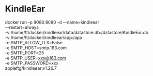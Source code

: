 # KindleEar


docker run -p 8080:8080 -d --name=kindleear   \
--restart=always  \
-v /home/ft/docker/kindleear/data/datastore.db:/datastore/KindleEar.db \
-v  /home/ft/docker/kindleear/app:/app   \
-e SMTP_ALLOW_TLS=False   \
-e SMTP_HOST=smtp.163.com   \
-e SMTP_PORT=25   \
-e SMTP_USER=xxx@163.com   \
-e SMTP_PASSWORD=xxx   \
appleftg/kindleear:v1.26.7

